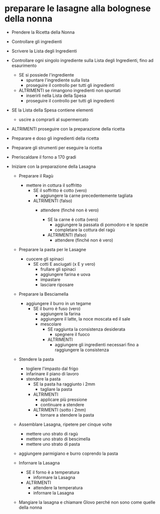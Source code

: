 # preparare le lasagne alla bolognese della nonna

- Prendere la Ricetta della Nonna
- Controllare gli ingredienti
- Scrivere la Lista degli Ingredienti

- Controllare ogni singolo ingrediente sulla Lista degli Ingredienti, fino ad esaurimento
    - SE si possiede l'ingrediente
        - spuntare l'ingrediente sulla lista
        - proseguire il controllo per tutti gli ingredienti
    - ALTRIMENTI se rimangono ingredienti non spuntati
        - inserirli nella Lista della Spesa
        - proseguire il controllo per tutti gli ingredienti

- SE la Lista della Spesa contiene elementi
    - uscire a comprarli al supermercato
- ALTRIMENTI proseguire con la preparazione della ricetta

- Preparare e doso gli ingredienti della ricetta
- Preparare gli strumenti per eseguire la ricetta
- Preriscaldare il forno a 170 gradi

- Iniziare con la preparazione della Lasagna
    - Preparare il Ragù
        - mettere in cottura il soffritto
            - SE il soffritto è cotto (vero)
                - aggiungere la carne precedentemente tagliata
            - ALTRIMENTI (falso)
                - attendere (finché non è vero)

                    - SE la carne è cotta (vero)
                        - aggiungere la passata di pomodoro e le spezie
                        - completare la cottura del ragù
                    - ALTRIMENTI (falso)
                        - attendere (finché non è vero)

    - Preparare la pasta per le Lasagne
        - cuocere gli spinaci
            - SE cotti E asciugati (x E y vero)
                - frullare gli spinaci
                - aggiungere farina e uova
                - impastare
                - lasciare riposare

    - Preparare la Besciamella
        - aggiungere il burro in un tegame
            - SE il burro è fuso (vero)
                - aggiungere la farina
                - aggiungere il latte, la noce moscata ed il sale
                - mescolare
                    - SE raggiunta la consistenza desiderata
                        - spegnere il fuoco
                    - ALTRIMENTI
                        - aggiungere gli ingredienti necessari fino a raggiungere la consistenza

    - Stendere la pasta
        - togliere l'impasto dal frigo
        - infarinare il piano di lavoro
        - stendere la pasta
            - SE la pasta ha raggiunto i 2mm
                - tagliare la pasta
            - ALTRIMENTI
                - applicare più pressione
                - continuare a stendere
            - ALTRIMENTI (sotto i 2mm)
                - tornare a stendere la pasta

    - Assemblare Lasagna, ripetere per cinque volte
        - mettere uno strato di ragù
        - mettere uno strato di bescimella
        - mettere uno strato di pasta
    - aggiungere parmigiano e burro coprendo la pasta

    - Infornare la Lasagna
        - SE il forno è a temperatura
            - informare la Lasagna
        - ALTRIMENTI
            - attendere la temperatura
            - infornare la Lasagna

    - Mangiare la lasagna e chiamare Glovo perché non sono come quelle della nonna